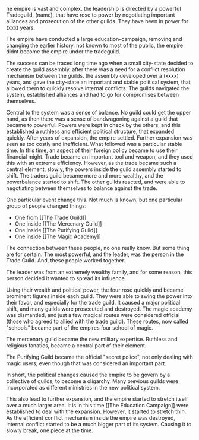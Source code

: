 he empire is vast and complex. the leadership is directed by a powerful Tradeguild, (name), that have rose to power by negotiating important alliances and prosecution of the other guilds. They have been in power for (xxx) years.

The empire have conducted a large education-campaign, removing and changing the earlier history. not known to most of the public, the empire didnt become the empire under the tradeguild. 

The success can be traced long time ago when a small city-state decided to create the guild assembly, after there was a need for a conflict resolution mechanism between the guilds. the assembly developed over a (xxxx) years, and gave the city-state an important and stable political system, that allowed them to quickly resolve internal conflicts. The guilds navigated the system, established alliances and had to go for compromises between themselves.

Central to the system was a sense of balance. No guild could get the upper hand, as then there was a sense of bandwagoning against a guild that became to powerful. Powers were kept in check by the others, and this established a ruthless and efficient political structure, that expanded quickly. After years of expansion, the empire settled. Further expansion was seen as too costly and inefficient. What followed was a particular stable time. In this time, an aspect of their foreign policy became to use their financial might. Trade became an important tool and weapon, and they used this with an extreme efficiency. However, as the trade became such a central element, slowly, the powers inside the guild assembly started to shift. The traders guild became more and more wealthy, and the powerbalance started to shift. The other guilds reacted, and were able to negotiating between themselves to balance against the trade.

One particular event change this. Not much is known, but one particular group of people changed things: 
- One from [[The Trade Guild]]
- One inside [[The Mercenary Guild]]
- One inside [[The Purifying Guild]]
- One inside [[The Magic Academy]]

The connection between these people, no one really know. But some thing are for certain. The most powerful, and the leader, was the person in the Trade Guild. And, these people worked together. 

The leader was from an extremely wealthy family, and for some reason, this person decided it wanted to spread its influence. 

Using their wealth and political power, the four rose quickly and became prominent figures inside each guild. They were able to swing the power into their favor, and especially for the  trade guild. It caused a major political shift, and many guilds were prosecuted and destroyed. The magic academy was dismantled, and just a few magical routes were considered official (those who agreed to allied with the trade guild). These routes, now called "schools" became part of the empires four school of magic.

The mercenary guild became the new military expertise. Ruthless and religious fanatics, became a central part of their element.

The Purifying Guild became the official "secret police", not only dealing with magic users, even though that was considered an important part.

In short, the political changes caused the empire to be govern by a collective of guilds, to become a oligarchy. Many previous guilds were incorporated as different ministries in the new political system.

This also lead to further expansion, and the empire started to stretch itself over a much larger area. It is in this time [[The Education Campaign]] were established to deal with the expansion. However, it started to stretch thin. As the efficient conflict mechanism inside the empire was destroyed, internal conflict started to be a much bigger part of its system. Causing it to slowly break, one piece at the time.